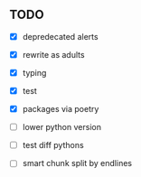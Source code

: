 ## TODO

- [x] depredecated alerts

- [x] rewrite as adults

- [x] typing

- [x] test

- [x] packages via poetry

- [ ] lower python version 

- [ ] test diff pythons

- [ ] smart chunk split by endlines
